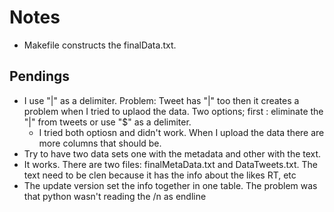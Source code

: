 # Notes

- Makefile constructs the finalData.txt. 

## Pendings

- I use "|" as a delimiter. Problem: Tweet has "|" too then it creates a problem when I tried to uplaod the data. Two options; first : eliminate the "|" from tweets or use "$" as a delimiter.
  - I tried both optiosn and didn't work. When I upload the data there are more columns that should be. 
- Try to have two data sets one with the metadata and other with the text.
 - It works. There are two files: finalMetaData.txt and DataTweets.txt. The text need to be clen because it has the info about the likes RT, etc
- The update version set the info together in one table. The problem was that python wasn't reading the /n as endline  
